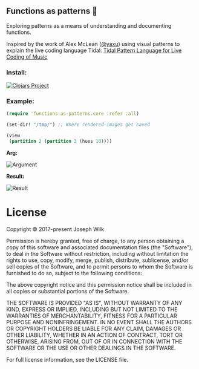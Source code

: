 ## Functions as patterns :rainbow:

Exploring patterns as a means of understanding and documenting functions.

Inspired by the work of Alex McLean ([@yaxu](https://github.com/yaxu)) using visual patterns to explain the live coding language Tidal:
[Tidal Pattern Language for Live Coding of Music](https://www.academia.edu/467099/TIDAL_PATTERN_LANGUAGE_FOR_LIVE_CODING_OF_MUSIC)

### Install:

[![Clojars Project](https://img.shields.io/clojars/v/functions-as-patterns.svg)](https://clojars.org/functions-as-patterns)

### Example:

```clojure
(require 'functions-as-patterns.core :refer :all)

(set-dir! "/tmp/") ;; Where rendered-images get saved

(view
 (partition 2 (partition 3 (hues 10))))
```

__Arg:__

![Argument](https://raw.githubusercontent.com/josephwilk/functions-as-patterns/master/doc/clojure.core%24partition_arg1.png)

__Result:__

![Result](https://raw.githubusercontent.com/josephwilk/functions-as-patterns/master/doc/clojure.core%24partition_post.png)


# License

Copyright © 2017-present Joseph Wilk

Permission is hereby granted, free of charge, to any person obtaining a copy of this software and associated documentation files (the "Software"), to deal in the Software without restriction, including without limitation the rights to use, copy, modify, merge, publish, distribute, sublicense, and/or sell copies of the Software, and to permit persons to whom the Software is furnished to do so, subject to the following conditions:

The above copyright notice and this permission notice shall be included in all copies or substantial portions of the Software.

THE SOFTWARE IS PROVIDED "AS IS", WITHOUT WARRANTY OF ANY KIND, EXPRESS OR IMPLIED, INCLUDING BUT NOT LIMITED TO THE WARRANTIES OF MERCHANTABILITY, FITNESS FOR A PARTICULAR PURPOSE AND NONINFRINGEMENT. IN NO EVENT SHALL THE AUTHORS OR COPYRIGHT HOLDERS BE LIABLE FOR ANY CLAIM, DAMAGES OR OTHER LIABILITY, WHETHER IN AN ACTION OF CONTRACT, TORT OR OTHERWISE, ARISING FROM, OUT OF OR IN CONNECTION WITH THE SOFTWARE OR THE USE OR OTHER DEALINGS IN THE SOFTWARE.

For full license information, see the LICENSE file.
